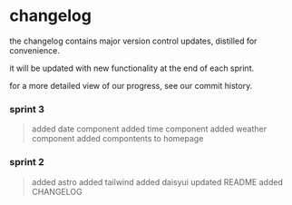 # changelog

the changelog contains major version control updates, distilled for convenience. 

it will be updated with new functionality at the end of each sprint.

for a more detailed view of our progress, see our commit history.

### sprint 3

> added date component
> added time component
> added weather component
> added compontents to homepage

### sprint 2

> added astro
> added tailwind
> added daisyui
> updated README
> added CHANGELOG